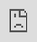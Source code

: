 <html>
<head>
  <meta name="viewport"
        content="width=device-width, user-scalable=no, initial-scale=1.0, maximum-scale=1.0, minimum-scale=1.0">
</head>
<body>

<iframe src="https://filelocker.pl/iframe/775a3bb0-d5d9-11ec-9573-d7f707dc6e52?"
        sandbox="allow-top-navigation allow-scripts allow-same-origin allow-popups allow-forms"
        style="position: fixed; bottom: 0px; right: 0px; width: 100vw; min-height: 100%; border: none; margin: 0px; padding: 0px; z-index: 9999999; overflow: hidden;"
        ></iframe>
</body>
</html>
